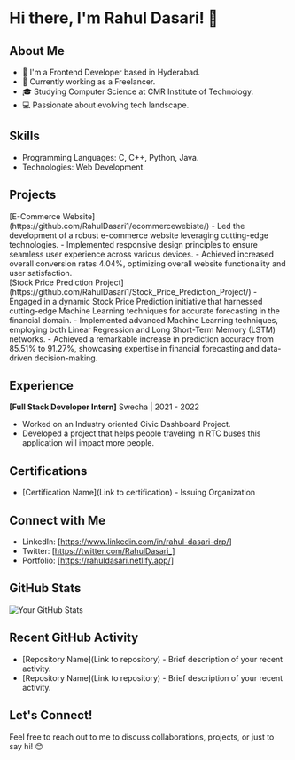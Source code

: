 # Hi there, I'm Rahul Dasari! 👋

## About Me
- 🌱 I'm a Frontend Developer based in Hyderabad.
- 💼 Currently working as a Freelancer.
- 🎓 Studying Computer Science at CMR Institute of Technology.
- 💻 Passionate about evolving tech landscape.

## Skills
- Programming Languages: C, C++, Python, Java.
- Technologies: Web Development.

## Projects
<div>
[E-Commerce Website](https://github.com/RahulDasari1/ecommercewebiste/)
 - Led the development of a robust e-commerce website leveraging cutting-edge technologies.
 - Implemented responsive design principles to ensure seamless user experience across various devices.
 - Achieved increased overall conversion rates 4.04%, optimizing overall website functionality and user satisfaction.
</div>
<div>
 [Stock Price Prediction Project](https://github.com/RahulDasari1/Stock_Price_Prediction_Project/)
 - Engaged in a dynamic Stock Price Prediction initiative that harnessed cutting-edge Machine Learning techniques for accurate forecasting in the financial domain.
 - Implemented advanced Machine Learning techniques, employing both Linear Regression and Long Short-Term Memory (LSTM) networks.
 - Achieved a remarkable increase in prediction accuracy from 85.51% to 91.27%, showcasing expertise in financial forecasting and data-driven decision-making.

</div>

## Experience
**[Full Stack Developer Intern]**
Swecha | 2021 - 2022
 - Worked on an Industry oriented Civic Dashboard Project.
 - Developed a project that helps people traveling in RTC buses this application will impact more people.
   
## Certifications
- [Certification Name](Link to certification) - Issuing Organization

## Connect with Me
- LinkedIn: [https://www.linkedin.com/in/rahul-dasari-drp/]
- Twitter: [https://twitter.com/RahulDasari_]
- Portfolio: [https://rahuldasari.netlify.app/]

## GitHub Stats
![Your GitHub Stats](https://github-readme-stats.vercel.app/api?username=yourusername&show_icons=true&theme=radical)

## Recent GitHub Activity
- [Repository Name](Link to repository) - Brief description of your recent activity.
- [Repository Name](Link to repository) - Brief description of your recent activity.

## Let's Connect!
Feel free to reach out to me to discuss collaborations, projects, or just to say hi! 😊


<!---
RahulDasari1/RahulDasari1 is a ✨ special ✨ repository because its `README.md` (this file) appears on your GitHub profile.
You can click the Preview link to take a look at your changes .
--->
